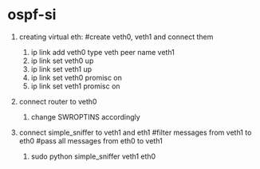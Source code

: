# ospf-si

1. creating virtual eth:
	#create veth0, veth1 and connect them
	1. ip link add veth0 type veth peer name veth1 
	2. ip link set veth0 up
	3. ip link set veth1 up
	4. ip link set veth0 promisc on
	5. ip link set veth1 promisc on

2. connect router to veth0
	1. change SWROPTINS accordingly

3. connect simple_sniffer to veth1 and eth1
	#filter messages from veth1 to eth0
	#pass all messages from eth0 to veth1
	1. sudo python simple_sniffer veth1 eth0
	
